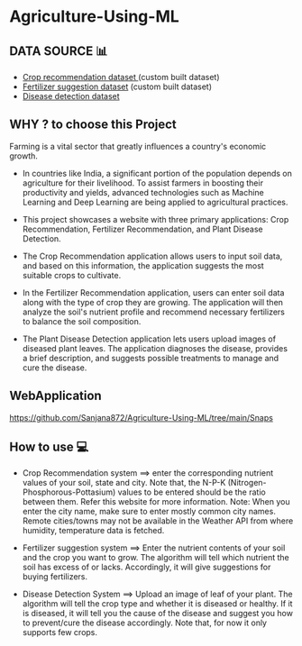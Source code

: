 # Agriculture-Using-ML

## DATA SOURCE 📊
- [Crop recommendation dataset ](https://www.kaggle.com/atharvaingle/crop-recommendation-dataset) (custom built dataset)
- [Fertilizer suggestion dataset](https://github.com/Gladiator07/Harvestify/blob/master/Data-processed/fertilizer.csv) (custom built dataset)
- [Disease detection dataset](https://www.kaggle.com/vipoooool/new-plant-diseases-dataset)

## WHY ? to choose this Project
Farming is a vital sector that greatly influences a country's economic growth.

- In countries like India, a significant portion of the population depends on agriculture for their livelihood. To assist farmers in boosting their productivity and yields, advanced technologies such as Machine Learning and Deep Learning are being applied to agricultural practices.

- This project showcases a website with three primary applications: Crop Recommendation, Fertilizer Recommendation, and Plant Disease Detection.

- The Crop Recommendation application allows users to input soil data, and based on this information, the application suggests the most suitable crops to cultivate.

- In the Fertilizer Recommendation application, users can enter soil data along with the type of crop they are growing. The application will then analyze the soil's nutrient profile and recommend necessary fertilizers to balance the soil composition.

- The Plant Disease Detection application lets users upload images of diseased plant leaves. The application diagnoses the disease, provides a brief description, and suggests possible treatments to manage and cure the disease.


## WebApplication
https://github.com/Sanjana872/Agriculture-Using-ML/tree/main/Snaps



## How to use 💻
- Crop Recommendation system ==> enter the corresponding nutrient values of your soil, state and city. Note that, the N-P-K (Nitrogen-Phosphorous-Pottasium) values to be entered should be the ratio between them. Refer this website for more information. Note: When you enter the city name, make sure to enter mostly common city names. Remote cities/towns may not be available in the Weather API from where humidity, temperature data is fetched.

- Fertilizer suggestion system ==> Enter the nutrient contents of your soil and the crop you want to grow. The algorithm will tell which nutrient the soil has excess of or lacks. Accordingly, it will give suggestions for buying fertilizers.

- Disease Detection System ==> Upload an image of leaf of your plant. The algorithm will tell the crop type and whether it is diseased or healthy. If it is diseased, it will tell you the cause of the disease and suggest you how to prevent/cure the disease accordingly. Note that, for now it only supports few crops.


